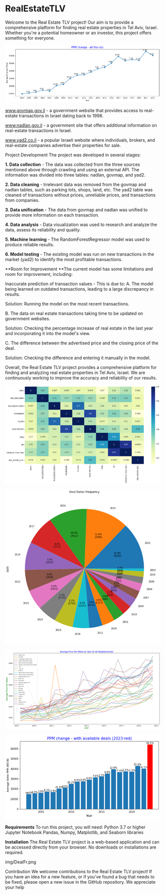 # RealEstateTLV

Welcome to the Real Estate TLV project! Our aim is to provide a comprehensive platform for finding real estate properties in Tel Aviv, Israel. Whether you're a potential homeowner or an investor, this project offers something for everyone.


 ![PPM!](img/PricePerMeterTLV.png)
 
 
www.govmap.gov.il - a government website that provides access to real-estate transactions in Israel dating back to 1998.

www.nadlan.gov.il - a government site that offers additional information on real-estate transactions in Israel.

www.yad2.co.il - a popular Israeli website where individuals, brokers, and real-estate companies advertise their properties for sale.

Project Development
The project was developed in several stages:

**1. Data collection** - The data was collected from the three sources mentioned above through crawling and using an external API. The information was divided into three tables: nadlan, govmap, and yad2.

**2. Data cleaning** - Irrelevant data was removed from the govmap and nadlan tables, such as parking lots, shops, land, etc. The yad2 table was cleaned of transactions without prices, unreliable prices, and transactions from companies.

**3. Data unification** - The data from govmap and nadlan was unified to provide more information on each transaction.

**4. Data analysis** - Data visualization was used to research and analyze the data, assess its reliability and quality.

**5. Machine learning** - The RandomForestRegressor model was used to produce reliable results.

**6. Model testing** - The existing model was run on new transactions in the market (yad2) to identify the most profitable transactions.


**Room for Improvement
**The current model has some limitations and room for improvement, including:

Inaccurate prediction of transaction values - This is due to:
A. The model being learned on outdated transactions, leading to a large discrepancy in results.

Solution: Running the model on the most recent transactions.

B. The data on real estate transactions taking time to be updated on government websites.

Solution: Checking the percentage increase of real estate in the last year and incorporating it into the model's view.

C. The difference between the advertised price and the closing price of the deal.

Solution: Checking the difference and entering it manually in the model.

Overall, the Real Estate TLV project provides a comprehensive platform for finding and analyzing real estate properties in Tel Aviv, Israel. We are continuously working to improve the accuracy and reliability of our results.
 
![heatmap!](img/heatmaptlv.png)



 ![DealFr!](img/DealFr.png)



![n_prices!](img/n_prices.png)

![Yad2!](img/Yad2.png)

**Requirements**
To run this project, you will need:
Python 3.7 or higher
Jupyter Notebook
Pandas, Numpy, Matplotlib, and Seaborn libraries

**Installation**
The Real Estate TLV project is a web-based application and can be accessed directly from your browser. No downloads or installations are required.

img/DealFr.png

Contribution
We welcome contributions to the Real Estate TLV project! If you have an idea for a new feature, or if you've found a bug that needs to be fixed, please open a new issue in the GitHub repository. We appreciate your help
